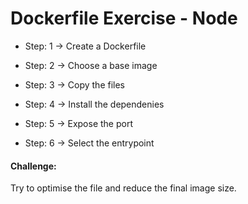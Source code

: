 # Dockerfile Exercise - Node

- Step: 1 -> Create a Dockerfile

- Step: 2 -> Choose a base image

- Step: 3 -> Copy the files 

- Step: 4 -> Install the dependenies

- Step: 5 -> Expose the port

- Step: 6 -> Select the entrypoint



#### Challenge: 
Try to optimise the file and reduce the final image size. 
